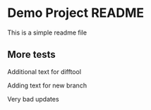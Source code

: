 # Demo Project README

This is a simple readme file 

## More tests


Additional text for difftool

Adding text for new branch


Very bad updates 